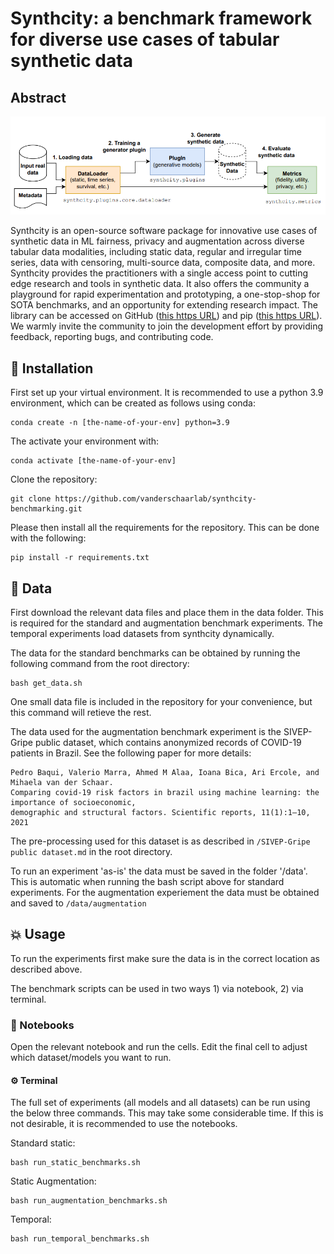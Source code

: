# Synthcity: a benchmark framework for diverse use cases of tabular synthetic data

## Abstract

![image](https://github.com/vanderschaarlab/synthcity/raw/main/docs/arch.png "Synthcity Architecture")

Synthcity is an open-source software package for innovative use cases of synthetic data in ML fairness, privacy and augmentation across diverse tabular data modalities, including static data, regular and irregular time series, data with censoring, multi-source data, composite data, and more. Synthcity provides the practitioners with a single access point to cutting edge research and tools in synthetic data. It also offers the community a playground for rapid experimentation and prototyping, a one-stop-shop for SOTA benchmarks, and an opportunity for extending research impact. The library can be accessed on GitHub ([this https URL](https://github.com/vanderschaarlab/synthcity)) and pip ([this https URL](https://pypi.org/project/synthcity/)). We warmly invite the community to join the development effort by providing feedback, reporting bugs, and contributing code.

## :rocket: Installation

First set up your virtual environment. It is recommended to use a python 3.9 environment, which can be created as follows using conda:

```
conda create -n [the-name-of-your-env] python=3.9
```

The activate your environment with:

```
conda activate [the-name-of-your-env]
```

Clone the repository:
```
git clone https://github.com/vanderschaarlab/synthcity-benchmarking.git
```

Please then install all the requirements for the repository. This can be done with the following:
```
pip install -r requirements.txt
```

## :robot: Data
First download the relevant data files and place them in the data folder. This is required for the standard and augmentation benchmark experiments. The temporal experiments load datasets from synthcity dynamically.

The data for the standard benchmarks can be obtained by running the following command from the root directory:
```
bash get_data.sh
```
One small data file is included in the repository for your convenience, but this command will retieve the rest.

The data used for the augmentation benchmark experiment is the SIVEP-Gripe public dataset, which contains anonymized records of COVID-19 patients in Brazil. See the following paper for more details:

```
Pedro Baqui, Valerio Marra, Ahmed M Alaa, Ioana Bica, Ari Ercole, and Mihaela van der Schaar.
Comparing covid-19 risk factors in brazil using machine learning: the importance of socioeconomic,
demographic and structural factors. Scientific reports, 11(1):1–10, 2021
```

The pre-processing used for this dataset is as described in `/SIVEP-Gripe public dataset.md` in the root directory.

To run an experiment 'as-is' the data must be saved in the folder '/data'. This is automatic when running the bash script above for standard experiments. For the augmentation experiement the data must be obtained and saved to `/data/augmentation`



## :boom: Usage
To run the experiments first make sure the data is in the correct location as described above.

The benchmark scripts can be used in two ways 1) via notebook, 2) via terminal.

### :book: Notebooks

Open the relevant notebook and run the cells. Edit the final cell to adjust which dataset/models you want to run.

#### :gear: Terminal

The full set of experiments (all models and all datasets) can be run using the below three commands. This may take some considerable time. If this is not desirable, it is recommended to use the notebooks.

Standard static:
```
bash run_static_benchmarks.sh
```

Static Augmentation:
```
bash run_augmentation_benchmarks.sh
```

Temporal:
```
bash run_temporal_benchmarks.sh
```

<!-- ## Citation
If our paper or code helped you in your own research, please cite our work as:

```
@inproceedings{qian2023synthcity,
  title={Synthcity: a benchmark framework for diverse use cases of tabular synthetic data},
  author={Qian, Zhaozhi and Davis, Rob and van der Schaar Mihaela},
  booktitle={Proceedings of the Neural Information Processing Systems Track on Datasets and Benchmarks},
  year={2023}
}
``` -->
